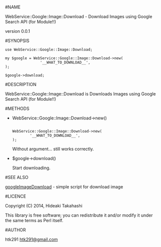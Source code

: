 #NAME

WebService::Google::Image::Download - Download Images using Google Search API (for Module!!)

version 0.0.1

#SYNOPSIS

    use WebService::Google::Image::Download;

    my $google = WebService::Google::Image::Download->new(
                    '__WHAT_TO_DOWNLOAD__',
    );

    $google->download;

#DESCRIPTION

WebService::Google::Image::Download is Downloads Images using Google Search API (for Module!!)

#METHODS

* WebService::Google::Image::Download->new()

    ```

    WebService::Google::Image::Download->new(
            '__WHAT_TO_DOWNLOAD__',
    );

    ```

    Without argument... still works correctly.

* $google->download()

    Start downloading.

#SEE ALSO

[googleImageDownload](https://github.com/htk291/googleImageDownload) - simple script for download image

#LICENCE

Copyright (C) 2014, Hideaki Takahashi

This library is free software; you can redistribute it and/or modify
it under the same terms as Perl itself.

#AUTHOR

htk291 [htk291@gmail.com](htk291@gmail.com)
